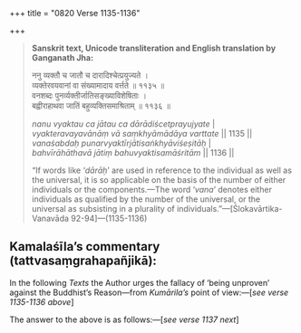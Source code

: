 +++
title = "0820 Verse 1135-1136"

+++
> **Sanskrit text, Unicode transliteration and English translation by Ganganath Jha:** 
>
> ननु व्यक्तौ च जातौ च दारादिश्चेत्प्रयुज्यते ।  
> व्यक्तेरवयवानां वा संख्यामादाय वर्त्तते ॥ ११३५ ॥  
> वनशब्दः पुनर्व्यक्तीर्जातिसङ्ख्याविशेषिताः ।  
> बह्वीराहाथवा जातिं बहुव्यक्तिसमाश्रिताम् ॥ ११३६ ॥ 
>
> *nanu vyaktau ca jātau ca dārādiścetprayujyate* \|  
> *vyakteravayavānāṃ vā saṃkhyāmādāya varttate* \|\| 1135 \|\|  
> *vanaśabdaḥ punarvyaktīrjātisaṅkhyāviśeṣitāḥ* \|  
> *bahvīrāhāthavā jātiṃ bahuvyaktisamāśritām* \|\| 1136 \|\| 
>
> “If words like ‘*dārāḥ*’ are used in reference to the individual as well as the universal, it is so applicable on the basis of the number of either individuals or the components.—The word ‘*vana*’ denotes either individuals as qualified by the number of the universal, or the universal as subsisting in a plurality of individuals.”—[Ślokavārtika-Vanavāda 92-94]—(1135-1136)



## Kamalaśīla’s commentary (tattvasaṃgrahapañjikā):

In the following *Texts* the Author urges the fallacy of ‘being unproven’ against the Buddhist’s Reason—from *Kumārila’s* point of view:—[*see verse 1135-1136 above*]

The answer to the above is as follows:—[*see verse 1137 next*]


